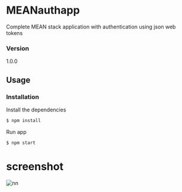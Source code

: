 # MEANauthapp

Complete MEAN stack application with authentication using json web tokens

### Version
1.0.0

## Usage


### Installation

Install the dependencies

```sh
$ npm install
```
Run app

```sh
$ npm start
```

# screenshot

![nn](https://user-images.githubusercontent.com/12325386/28352887-8751ea6a-6c8b-11e7-86d7-67b610042c78.JPG)
